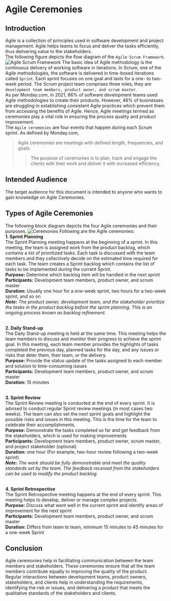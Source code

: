 # Agile Ceremonies
## Introduction
Agile is a collection of principles used in software development and project management. Agile helps teams to focus and deliver the tasks efficiently, thus delivering value to the stakeholders.
<br/> The following figure depicts the flow diagram of the `Agile-Scrum Framework`.
<br/>
![Agile Scrum Framework](https://user-images.githubusercontent.com/99114569/153355990-4e5fb9ae-cfc6-4ce4-9010-c07b56ea4a85.jpg)
The basic idea of Agile methodology is the continuous delivery of working software in iterations. In Scrum, one of the Agile methodologies, the software is delivered in time-boxed iterations called `Sprint`. Each sprint focuses on one goal and lasts for a one- to two-week period. The Scrum project team comprises three roles, they are `development team members, product owner, and scrum master`.
<br/> As per Monday.com, in 2021, 86% of software development teams used Agile methodologies to create their products. However, 46% of businesses are struggling in establishing consistent Agile practices which prevent them from accessing the benefits of Agile. Hence, Agile meetings termed as ceremonies play a vital role in ensuring the process quality and product improvement. 
<br/> The `Agile ceremonies` are four events that happen during each Scrum sprint. As defined by Monday.com, 
> Agile ceremonies are meetings with defined length, frequencies, and goals.
> 
>> The purpose of ceremonies is to plan, track and engage the clients with their work and deliver it with increased efficiency.
>> 
## Intended Audience
The target audience for this document is intended to anyone who wants to gain knowledge on Agile Ceremonies.
## Types of Agile Ceremonies
The following block diagram depicts the four Agile ceremonies and their purposes.
![Ceremonies](https://user-images.githubusercontent.com/99114569/153358383-50026363-1739-4a22-9f97-6c629b0830a0.jpg)
Following are the Agile ceremonies:
<br/> **1.	Sprint Planning**
<br/> The Sprint Planning meeting happens at the beginning of a sprint. In this meeting, the team is assigned work from the product backlog, which contains a list of prioritized tasks. Each task is discussed with the team members and they collectively decide on the estimated time required for each task. The team creates a Sprint backlog which contains the list of tasks to be implemented during the current Sprint.
<br/> **Purpose:** Determine which backlog item will be handled in the next sprint 
<br/> **Participants:** Development team members, product owner, and scrum master
<br/> **Duration:** Usually one hour for a one-week sprint, two hours for a two-week sprint, and so on
<br/> _**Note:** The product owner, development team, and the stakeholder prioritize the tasks in the product backlog before the sprint planning. This is an ongoing process known as backlog refinement._ 

<br/> **2.	Daily Stand-up**
<br/> The Daily Stand-up meeting is held at the same time. This meeting helps the team members to discuss and monitor their progress to achieve the sprint goal. In this meeting, each team member provides the highlights of tasks completed the previous day, planned tasks for the day, and any issues or risks that deter them, their team, or the delivery. 
<br/> **Purpose:** Provide the status update of the tasks assigned to each member and solution to time-consuming issues
<br/> **Participants:** Development team members, product owner, and scrum master
<br/> **Duration:** 15 minutes 

<br/> **3.	Sprint Review**
<br/> The Sprint Review meeting is conducted at the end of every sprint. It is advised to conduct regular Sprint review meetings (in most cases two weeks). The team can also set the next sprint goals and highlight the possible risks and issues in this meeting. This is the time for the team to celebrate their accomplishments. 
<br/> **Purpose:** Demonstrate the tasks completed so far and get feedback from the stakeholders, which is used for making improvements
<br/> **Participants:** Development team members, product owner, scrum master, and project stakeholder (optional)
<br/> **Duration:** one hour (For example, two-hour review following a two-week sprint)
<br/> _**Note:** The work should be fully demonstrable and meet the quality standards set by the team. The feedback received from the stakeholders can be used to modify the product backlog._

<br/> **4.	Sprint Retrospective**
<br/> The Sprint Retrospective meeting happens at the end of every sprint. This meeting helps to develop, deliver or manage complex projects.
<br/> **Purpose:** Discuss what went well in the current sprint and identify areas of improvement for the next sprint
<br/> **Participants:** Development team members, product owner, and scrum master
<br/> **Duration:** Differs from team to team, minimum 15 minutes to 45 minutes for a one-week Sprint 

## Conclusion
Agile ceremonies help in facilitating communication between the team members and stakeholders. These ceremonies ensure that all the team members contribute equally to improving the quality of the product. 
<br/> Regular interactions between development teams, product owners, stakeholders, and clients help in understanding the requirements, identifying the risk or issues, and delivering a product that meets the qualitative standards of the stakeholders and clients. 

